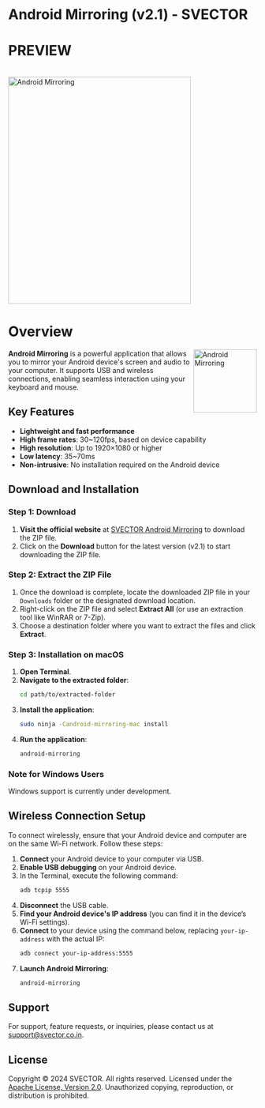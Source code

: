 # Android Mirroring (v2.1) - SVECTOR

# PREVIEW


<br>
<img src="https://firebasestorage.googleapis.com/v0/b/svector-cloud.appspot.com/o/files%2FScreenshot%202024-10-12%20at%206.57.47%E2%80%AFPM.png?alt=media&token=14a4a94e-c149-4aeb-b546-00dda10b7537" width="370" height="460" alt="Android Mirroring"  />


# Overview 

<img src="https://firebasestorage.googleapis.com/v0/b/svector-cloud.appspot.com/o/files%2Ficon.svg?alt=media&token=c43dc2e0-e203-4f3d-8c4e-41e0efdb99f8" width="128" height="128" alt="Android Mirroring" align="right" />

**Android Mirroring** is a powerful application that allows you to mirror your Android device's screen and audio to your computer. It supports USB and wireless connections, enabling seamless interaction using your keyboard and mouse.

## Key Features
- **Lightweight and fast performance**
- **High frame rates**: 30~120fps, based on device capability
- **High resolution**: Up to 1920×1080 or higher
- **Low latency**: 35~70ms
- **Non-intrusive**: No installation required on the Android device

## Download and Installation

### Step 1: Download
1. **Visit the official website** at [SVECTOR Android Mirroring](https://calculus.svector.co.in/f/cZsxVf) to download the ZIP file.
2. Click on the **Download** button for the latest version (v2.1) to start downloading the ZIP file.

### Step 2: Extract the ZIP File
1. Once the download is complete, locate the downloaded ZIP file in your `Downloads` folder or the designated download location.
2. Right-click on the ZIP file and select **Extract All** (or use an extraction tool like WinRAR or 7-Zip).
3. Choose a destination folder where you want to extract the files and click **Extract**.

### Step 3: Installation on macOS
1. **Open Terminal**.
2. **Navigate to the extracted folder**:
   ```bash
   cd path/to/extracted-folder
   ```
3. **Install the application**:
   ```bash
   sudo ninja -Candroid-mirroring-mac install
   ```
4. **Run the application**:
   ```bash
   android-mirroring
   ```

### Note for Windows Users
Windows support is currently under development.

## Wireless Connection Setup
To connect wirelessly, ensure that your Android device and computer are on the same Wi-Fi network. Follow these steps:

1. **Connect** your Android device to your computer via USB.
2. **Enable USB debugging** on your Android device.
3. In the Terminal, execute the following command:
   ```bash
   adb tcpip 5555
   ```
4. **Disconnect** the USB cable.
5. **Find your Android device's IP address** (you can find it in the device’s Wi-Fi settings).
6. **Connect** to your device using the command below, replacing `your-ip-address` with the actual IP:
   ```bash
   adb connect your-ip-address:5555
   ```
7. **Launch Android Mirroring**:
   ```bash
   android-mirroring
   ```

## Support
For support, feature requests, or inquiries, please contact us at [support@svector.co.in](mailto:team@svector.co.in).

## License
Copyright © 2024 SVECTOR. All rights reserved. Licensed under the [Apache License, Version 2.0](http://www.apache.org/licenses/LICENSE-2.0). Unauthorized copying, reproduction, or distribution is prohibited.

